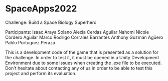 # SpaceApps2022

Challenge: Build a Space Biology Superhero

Participants:
Isaac Araya Solano
Alexia Cerdas Aguilar
Nahomi Nicole Cordero Aguilar
Marco Rodrigo Corrales Barrantes
Anthony Guzmán Agüero
Pablo Portuguez Peraza


This is a development code of the game that is presented as a solution for the challenge. In order to test it, it must be opened in a Unity Development Environment due to some issues when creating the .exe file to be executed. Don't hesitate about contacting any of us in order to be able to test this project and perform its evaluation. 
